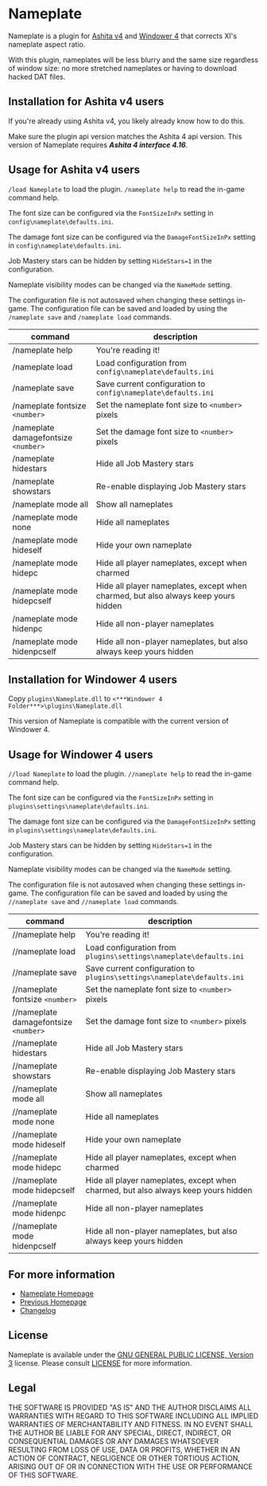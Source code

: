 # Nameplate

Nameplate is a plugin for [Ashita v4](https://github.com/AshitaXI/Ashita-v4beta) and [Windower 4](https://www.windower.net/) that corrects XI's nameplate aspect ratio.

With this plugin, nameplates will be less blurry and the same size regardless of window size: no more stretched nameplates or having to download hacked DAT files.

## Installation for Ashita v4 users

If you're already using Ashita v4, you likely already know how to do this.

Make sure the plugin api version matches the Ashita 4 api version.
This version of Nameplate requires ***Ashita 4 interface 4.16***.

## Usage for Ashita v4 users

`/load Nameplate` to load the plugin.  `/nameplate help` to read the
in-game command help.

The font size can be configured via the `FontSizeInPx` setting in
`config\nameplate\defaults.ini`.

The damage font size can be configured via the `DamageFontSizeInPx` setting in
`config\nameplate\defaults.ini`.

Job Mastery stars can be hidden by setting `HideStars=1` in the configuration.

Nameplate visibility modes can be changed via the `NameMode` setting.

The configuration file is not autosaved when changing these settings in-game. The configuration
file can be saved and loaded by using the `/nameplate save` and `/nameplate load` commands.

| command                              | description                                                                        |
|--------------------------------------|------------------------------------------------------------------------------------|
| /nameplate help                      | You're reading it!                                                                 |
| /nameplate load                      | Load configuration from `config\nameplate\defaults.ini`                            |
| /nameplate save                      | Save current configuration to `config\nameplate\defaults.ini`                      |
| /nameplate fontsize `<number>`       | Set the nameplate font size to `<number>` pixels                                   |
| /nameplate damagefontsize `<number>` | Set the damage font size to `<number>` pixels                                      |
| /nameplate hidestars                 | Hide all Job Mastery stars                                                         |
| /nameplate showstars                 | Re-enable displaying Job Mastery stars                                             |
| /nameplate mode all                  | Show all nameplates                                                                |
| /nameplate mode none                 | Hide all nameplates                                                                |
| /nameplate mode hideself             | Hide your own nameplate                                                            |
| /nameplate mode hidepc               | Hide all player nameplates, except when charmed                                    |
| /nameplate mode hidepcself           | Hide all player nameplates, except when charmed, but also always keep yours hidden |
| /nameplate mode hidenpc              | Hide all non-player nameplates                                                     |
| /nameplate mode hidenpcself          | Hide all non-player nameplates, but also always keep yours hidden                  |

## Installation for Windower 4 users

Copy `plugins\Nameplate.dll` to `<***Windower 4 Folder***>\plugins\Nameplate.dll`

This version of Nameplate is compatible with the current version of Windower 4.

## Usage for Windower 4 users

`//load Nameplate` to load the plugin.  `//nameplate help` to read the
in-game command help.

The font size can be configured via the `FontSizeInPx` setting in
`plugins\settings\nameplate\defaults.ini`.

The damage font size can be configured via the `DamageFontSizeInPx` setting in
`plugins\settings\nameplate\defaults.ini`.

Job Mastery stars can be hidden by setting `HideStars=1` in the configuration.

Nameplate visibility modes can be changed via the `NameMode` setting.

The configuration file is not autosaved when changing these settings in-game. The configuration
file can be saved and loaded by using the `//nameplate save` and `//nameplate load` commands.

| command                               | description                                                                        |
|---------------------------------------|------------------------------------------------------------------------------------|
| //nameplate help                      | You're reading it!                                                                 |
| //nameplate load                      | Load configuration from `plugins\settings\nameplate\defaults.ini`                  |
| //nameplate save                      | Save current configuration to `plugins\settings\nameplate\defaults.ini`            |
| //nameplate fontsize `<number>`       | Set the nameplate font size to `<number>` pixels                                   |
| //nameplate damagefontsize `<number>` | Set the damage font size to `<number>` pixels                                      |
| //nameplate hidestars                 | Hide all Job Mastery stars                                                         |
| //nameplate showstars                 | Re-enable displaying Job Mastery stars                                             |
| //nameplate mode all                  | Show all nameplates                                                                |
| //nameplate mode none                 | Hide all nameplates                                                                |
| //nameplate mode hideself             | Hide your own nameplate                                                            |
| //nameplate mode hidepc               | Hide all player nameplates, except when charmed                                    |
| //nameplate mode hidepcself           | Hide all player nameplates, except when charmed, but also always keep yours hidden |
| //nameplate mode hidenpc              | Hide all non-player nameplates                                                     |
| //nameplate mode hidenpcself          | Hide all non-player nameplates, but also always keep yours hidden                  |

## For more information

- [Nameplate Homepage](https://www.github.com/Shirk/Nameplate)
- [Previous Homepage](https://ffxi.somepage.org/Nameplate/)
- [Changelog](./CHANGELOG.md)

## License

Nameplate is available under the [GNU GENERAL PUBLIC LICENSE, Version 3](https://www.gnu.org/licenses/gpl-3.0.en.html) license. Please consult [LICENSE](./LICENSE.md) for more information.

## Legal

THE SOFTWARE IS PROVIDED "AS IS" AND THE AUTHOR DISCLAIMS ALL WARRANTIES WITH
REGARD TO THIS SOFTWARE INCLUDING ALL IMPLIED WARRANTIES OF MERCHANTABILITY
AND FITNESS. IN NO EVENT SHALL THE AUTHOR BE LIABLE FOR ANY SPECIAL, DIRECT,
INDIRECT, OR CONSEQUENTIAL DAMAGES OR ANY DAMAGES WHATSOEVER RESULTING FROM
LOSS OF USE, DATA OR PROFITS, WHETHER IN AN ACTION OF CONTRACT, NEGLIGENCE
OR OTHER TORTIOUS ACTION, ARISING OUT OF OR IN CONNECTION WITH THE USE OR
PERFORMANCE OF THIS SOFTWARE.
